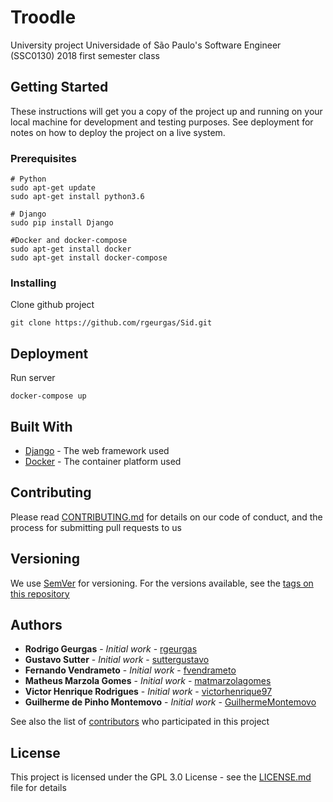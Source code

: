 # Troodle

University project Universidade of São Paulo's Software Engineer (SSC0130) 2018 first semester class

## Getting Started

These instructions will get you a copy of the project up and running on your local machine for development and testing purposes. See deployment for notes on how to deploy the project on a live system.

### Prerequisites

```
# Python
sudo apt-get update
sudo apt-get install python3.6

# Django
sudo pip install Django

#Docker and docker-compose
sudo apt-get install docker
sudo apt-get install docker-compose
```

### Installing

Clone github project
```
git clone https://github.com/rgeurgas/Sid.git
```

## Deployment

Run server
```
docker-compose up
```

## Built With

* [Django](https://www.djangoproject.com/) - The web framework used
* [Docker](https://www.docker.com/) - The container platform used

## Contributing

Please read [CONTRIBUTING.md](CONTRIBUTING.md) for details on our code of conduct, and the process for submitting pull requests to us

## Versioning

We use [SemVer](http://semver.org/) for versioning. For the versions available, see the [tags on this repository](https://github.com/rgeurgas/Troodle/tags)

## Authors

* **Rodrigo Geurgas** - *Initial work* - [rgeurgas](https://github.com/rgeurgas)
* **Gustavo Sutter** - *Initial work* - [suttergustavo](https://github.com/suttergustavo)
* **Fernando Vendrameto** - *Initial work* - [fvendrameto](https://github.com/fvendrameto)
* **Matheus Marzola Gomes** - *Initial work* - [matmarzolagomes](https://github.com/matmarzolagomes)
* **Victor Henrique Rodrigues** - *Initial work* - [victorhenrique97](https://github.com/victorhenrique97)
* **Guilherme de Pinho Montemovo** - *Initial work* - [GuilhermeMontemovo](https://github.com/GuilhermeMontemovo)

See also the list of [contributors](https://github.com/rgeurgas/Troodle/contributors) who participated in this project

## License

This project is licensed under the GPL 3.0 License - see the [LICENSE.md](LICENSE.md) file for details
